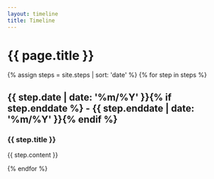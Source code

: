 ```yaml
---
layout: timeline
title: Timeline
---
```


<div class="container row">
	<h1 class="cv-title"><span class="black white-text">{{ page.title }}</span></h1>
	{% assign steps = site.steps | sort: 'date' %}
	{% for step in steps %}
	<div class="item">
		<i class="vertical-line"></i>
		<h2 class="item-date">{{ step.date | date: '%m/%Y' }}{% if step.enddate %} - {{ step.enddate | date: '%m/%Y' }}{% endif %}</h2>
		<div class="card-panel">
			<h3 class="card-title">
				{{ step.title }}
			</h3>
			<p>
				{{ step.content }}
			</p>
		</div>
</div>
{% endfor %}
<div class="last-item">
<i class="vertical-line"></i>
